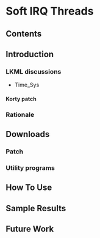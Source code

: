 # Soft IRQ Threads
## Contents
## Introduction
### LKML discussions
* Time_Sys
#### Korty patch
### Rationale
## Downloads
### Patch
### Utility programs
## How To Use
## Sample Results
## Future Work
